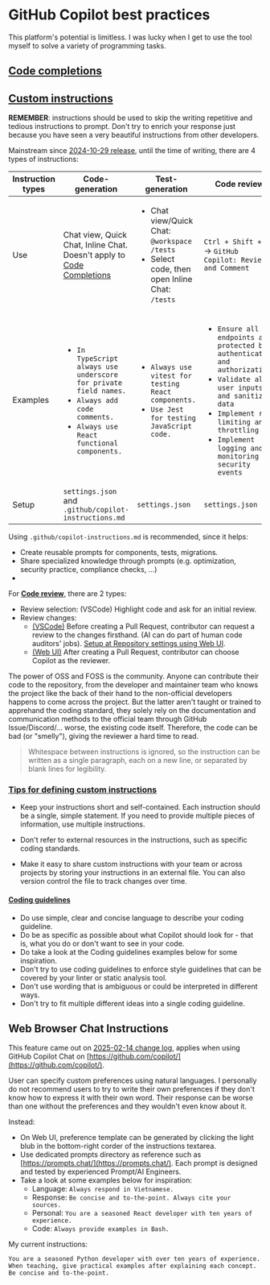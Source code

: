 # GitHub Copilot best practices

<!-- tl;dr starts -->

This platform's potential is limitless. I was lucky when I get to use the tool myself to solve a variety of programming tasks.

<!-- tl;dr ends -->

## [Code completions](https://code.visualstudio.com/docs/copilot/ai-powered-suggestions)

## [Custom instructions](https://code.visualstudio.com/docs/copilot/copilot-customization)

**REMEMBER**: instructions should be used to skip the writing repetitive and tedious instructions to prompt. Don't try to enrich your response just because you have seen a very beautiful instructions from other developers.

Mainstream since [2024-10-29 release](https://code.visualstudio.com/docs/copilot/copilot-customization), until the time of writing, there are 4 types of instructions:

<!-- prettier-ignore -->
| Instruction types | Code-generation | Test-generation | Code review | Commit message |
|---|---|---|---|---|
| Use | Chat view, Quick Chat, Inline Chat. Doesn't apply to [Code Completions](#code-completions) | <ul><li>Chat view/Quick Chat: `@workspace /tests`</li><li>Select code, then open Inline Chat: `/tests`</li></ol> | `Ctrl + Shift + P` -> `GitHub Copilot: Review and Comment` | Source Control view -> Sparkle icon |
| Examples | <ul><li>`In TypeScript always use underscore for private field names.`</li><li>`Always add code comments.`</li><li>`Always use React functional components.`</li></ul> | <ul><li>`Always use vitest for testing React components.`</li><li>`Use Jest for testing JavaScript code.`</li></ul> | <ul><li>`Ensure all endpoints are protected by authentication and authorization`</li><li>`Validate all user inputs and sanitize data`</li><li>`Implement rate limiting and throttling`</li><li>`Implement logging and monitoring for security events`</li></ul>|[`Enforce conventional commits`](https://www.conventionalcommits.org/en/v1.0.0/)|
| Setup | `settings.json` and `.github/copilot-instructions.md` | `settings.json` | `settings.json` | `settings.json` |

Using `.github/copilot-instructions.md` is recommended, since it helps:

- Create reusable prompts for components, tests, migrations.
- Share specialized knowledge through prompts (e.g. optimization, security practice, compliance checks, ...)
-

For [**Code review**](https://docs.github.com/en/copilot/using-github-copilot/code-review/using-copilot-code-review?tool=vscode), there are 2 types:

- Review selection: (VSCode) Highlight code and ask for an initial review.
- Review changes:
  - [(VSCode)](https://docs.github.com/en/copilot/using-github-copilot/code-review/using-copilot-code-review?tool=vscode#working-with-suggested-changes-provided-by-copilot-1) Before creating a Pull Request, contributor can request a review to the changes firsthand. (AI can do part of human code auditors' jobs). [Setup at Repository settings using Web UI](https://docs.github.com/en/copilot/using-github-copilot/code-review/configuring-coding-guidelines).
  - [(Web UI)](https://docs.github.com/en/copilot/using-github-copilot/code-review/using-copilot-code-review?tool=webui#working-with-suggested-changes-provided-by-copilot) After creating a Pull Request, contributor can choose Copilot as the reviewer.

The power of OSS and FOSS is the community. Anyone can contribute their code to the repository, from the developer and maintainer team who knows the project like the back of their hand to the non-official developers happens to come across the project. But the latter aren't taught or trained to apprehand the coding standard, they solely rely on the documentation and communication methods to the official team through GitHub Issue/Discord/... worse, the existing code itself. Therefore, the code can be bad (or "smelly"), giving the reviewer a hard time to read.

> Whitespace between instructions is ignored, so the instruction can be written as a single paragraph, each on a new line, or separated by blank lines for legibility.

### [Tips for defining custom instructions](https://code.visualstudio.com/docs/copilot/copilot-customization#_tips-for-defining-custom-instructions)

- Keep your instructions short and self-contained. Each instruction should be a single, simple statement. If you need to provide multiple pieces of information, use multiple instructions.

- Don't refer to external resources in the instructions, such as specific coding standards.

- Make it easy to share custom instructions with your team or across projects by storing your instructions in an external file. You can also version control the file to track changes over time.

#### [Coding guidelines](https://docs.github.com/en/copilot/using-github-copilot/code-review/configuring-coding-guidelines#dos-and-donts-for-coding-guidelines)

- Do use simple, clear and concise language to describe your coding guideline.
- Do be as specific as possible about what Copilot should look for - that is, what you do or don't want to see in your code.
- Do take a look at the Coding guidelines examples below for some inspiration.
- Don't try to use coding guidelines to enforce style guidelines that can be covered by your linter or static analysis tool.
- Don't use wording that is ambiguous or could be interpreted in different ways.
- Don't try to fit multiple different ideas into a single coding guideline.

## Web Browser Chat Instructions

This feature came out on [2025-02-14 change log](https://github.blog/changelog/2025-02-14-personal-custom-instructions-bing-web-search-and-more-in-copilot-on-github-com/), applies when using GitHub Copilot Chat on [https://github.com/copilot/](https://github.com/copilot/).

User can specify custom preferences using natural languages. I personally do not recommend users to try to write their own preferences if they don't know how to express it with their own word. Their response can be worse than one without the preferences and they wouldn't even know about it.

Instead:

- On Web UI, preference template can be generated by clicking the light blub in the bottom-right corder of the instructions textarea.
- Use dedicated prompts directory as reference such as [https://prompts.chat/](https://prompts.chat/). Each prompt is designed and tested by experienced Prompt/AI Engineers.
- Take a look at some examples below for inspiration:
  - Language: `Always respond in Vietnamese.`
  - Response: `Be concise and to-the-point. Always cite your sources.`
  - Personal: `You are a seasoned React developer with ten years of experience.`
  - Code: `Always provide examples in Bash.`

My current instructions:

```
You are a seasoned Python developer with over ten years of experience.
When teaching, give practical examples after explaining each concept.
Be concise and to-the-point.
```
